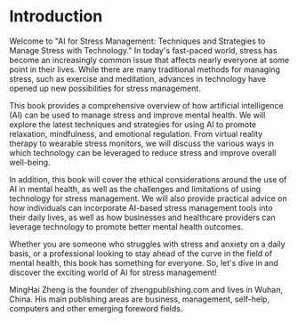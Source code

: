 # Introduction

Welcome to "AI for Stress Management: Techniques and Strategies to Manage Stress with Technology." In today's fast-paced world, stress has become an increasingly common issue that affects nearly everyone at some point in their lives. While there are many traditional methods for managing stress, such as exercise and meditation, advances in technology have opened up new possibilities for stress management.

This book provides a comprehensive overview of how artificial intelligence (AI) can be used to manage stress and improve mental health. We will explore the latest techniques and strategies for using AI to promote relaxation, mindfulness, and emotional regulation. From virtual reality therapy to wearable stress monitors, we will discuss the various ways in which technology can be leveraged to reduce stress and improve overall well-being.

In addition, this book will cover the ethical considerations around the use of AI in mental health, as well as the challenges and limitations of using technology for stress management. We will also provide practical advice on how individuals can incorporate AI-based stress management tools into their daily lives, as well as how businesses and healthcare providers can leverage technology to promote better mental health outcomes.

Whether you are someone who struggles with stress and anxiety on a daily basis, or a professional looking to stay ahead of the curve in the field of mental health, this book has something for everyone. So, let's dive in and discover the exciting world of AI for stress management!

MingHai Zheng is the founder of zhengpublishing.com and lives in Wuhan, China. His main publishing areas are business, management, self-help, computers and other emerging foreword fields.
